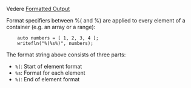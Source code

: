 Vedere [Formatted Output](http://ddili.org/ders/d.en/formatted_output.html)

Format specifiers between %( and %) are applied to every element of a container (e.g. an array or a range):
```
    auto numbers = [ 1, 2, 3, 4 ];
    writefln("%(%s%)", numbers);
```

The format string above consists of three parts:
* `%(`: Start of element format
* `%s`: Format for each element
* `%)`: End of element format

